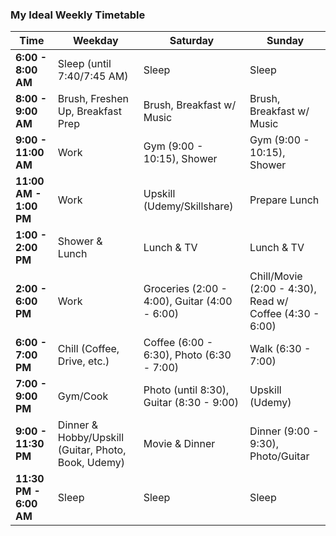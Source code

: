 ### My Ideal Weekly Timetable

| Time                   | **Weekday**                                         | **Saturday**                                  | **Sunday**                                              |
| ---------------------- | --------------------------------------------------- | --------------------------------------------- | ------------------------------------------------------- |
| **6:00 - 8:00 AM**     | Sleep (until 7:40/7:45 AM)                          | Sleep                                         | Sleep                                                   |
| **8:00 - 9:00 AM**     | Brush, Freshen Up, Breakfast Prep                   | Brush, Breakfast w/ Music                     | Brush, Breakfast w/ Music                               |
| **9:00 - 11:00 AM**    | Work                                                | Gym (9:00 - 10:15), Shower                    | Gym (9:00 - 10:15), Shower                              |
| **11:00 AM - 1:00 PM** | Work                                                | Upskill (Udemy/Skillshare)                    | Prepare Lunch                                           |
| **1:00 - 2:00 PM**     | Shower & Lunch                                      | Lunch & TV                                    | Lunch & TV                                              |
| **2:00 - 6:00 PM**     | Work                                                | Groceries (2:00 - 4:00), Guitar (4:00 - 6:00) | Chill/Movie (2:00 - 4:30), Read w/ Coffee (4:30 - 6:00) |
| **6:00 - 7:00 PM**     | Chill (Coffee, Drive, etc.)                         | Coffee (6:00 - 6:30), Photo (6:30 - 7:00)     | Walk (6:30 - 7:00)                                      |
| **7:00 - 9:00 PM**     | Gym/Cook                                            | Photo (until 8:30), Guitar (8:30 - 9:00)      | Upskill (Udemy)                                         |
| **9:00 - 11:30 PM**    | Dinner & Hobby/Upskill (Guitar, Photo, Book, Udemy) | Movie & Dinner                                | Dinner (9:00 - 9:30), Photo/Guitar                      |
| **11:30 PM - 6:00 AM** | Sleep                                               | Sleep                                         | Sleep                                                   |

